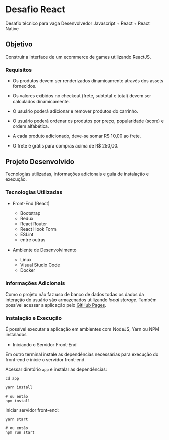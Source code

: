 # Desafio React

Desafio técnico para vaga Desenvolvedor Javascript + React + React Native

## Objetivo

Construir a interface de um ecommerce de games utilizando ReactJS.

### Requisitos

  - Os produtos devem ser renderizados dinamicamente através dos assets fornecidos.
  
  - Os valores exibidos no checkout (frete, subtotal e total) devem ser calculados dinamicamente.
  
  - O usuário poderá adicionar e remover produtos do carrinho.
  
  - O usuário poderá ordenar os produtos por preço, popularidade (score) e ordem alfabética.
  
  - A cada produto adicionado, deve-se somar R$ 10,00 ao frete.
  
  - O frete é grátis para compras acima de R$ 250,00.

## Projeto Desenvolvido

Tecnologias utilizadas, informações adicionais e guia de instalação e execução.

### Tecnologias Utilizadas

- Front-End (React)
  - Bootstrap
  - Redux
  - React Router
  - React Hook Form
  - ESLint
  - entre outras

- Ambiente de Desenvolvimento
  - Linux
  - Visual Studio Code
  - Docker

### Informações Adicionais

Como o projeto não faz uso de banco de dados todas os dados da interação do usuário são armazenados utilizando *local storage*. Também possível acessar a aplicação pelo [GitHub Pages](https://guilhermercarvalho.github.io/technical-test-js-react-reactNative/#/).


### Instalação e Execução

É possível executar a aplicação em ambientes com NodeJS, Yarn ou NPM instalados

- Iniciando o Servidor Front-End

Em outro terminal instale as dependências necessárias para execução do front-end e inicie o servidor front-end.

Acessar diretório `app` e instalar as dependências:

```shell
cd app

yarn install

# ou então
npm install
```

Iniciar servidor front-end:

```shell
yarn start

# ou então
npm run start
```
